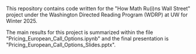 This repository contains code written for the "How Math Ru(i)ns Wall Street" project under the Washington Directed Reading Program (WDRP) at UW for Winter 2025. 

The main results for this project is summarized within the file "Pricing_European_Call_Options.ipynb" and the final presentation is "Pricing_European_Call_Options_Slides.pptx".
